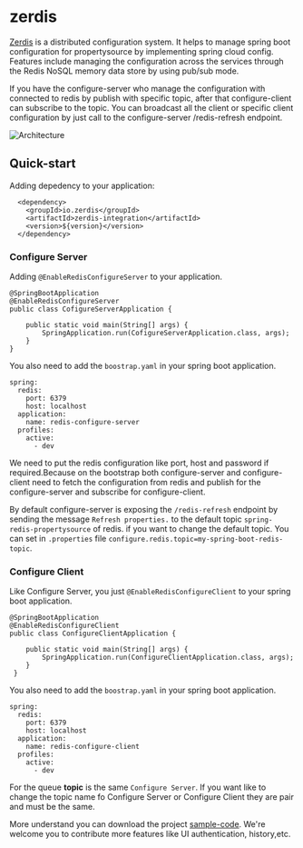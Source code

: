 # zerdis
[Zerdis](https://github.com/PheaSoy/zerdis) is a distributed configuration system. It helps to manage spring boot configuration for propertysource by implementing spring cloud config.
Features include managing the configuration across the services through the Redis NoSQL memory data store by using pub/sub mode.

If you have the configure-server who manage the configuration with connected to redis by publish with specific topic, after that configure-client can subscribe to the topic. You can broadcast all the client or specific client configuration by just call to the configure-server /redis-refresh endpoint.

<img src="https://user-images.githubusercontent.com/16829392/62006692-3d088c00-b16e-11e9-8564-3de740d53af3.png" alt="Architecture" />

## Quick-start

Adding depedency to your application:

```
  <dependency>  
    <groupId>io.zerdis</groupId>
    <artifactId>zerdis-integration</artifactId>
    <version>${version}</version>
  </dependency>
```

### Configure Server
Adding `@EnableRedisConfigureServer` to your application.
```
@SpringBootApplication
@EnableRedisConfigureServer
public class CofigureServerApplication {

	public static void main(String[] args) {
		SpringApplication.run(CofigureServerApplication.class, args);
	}
}
```
You also need to add the `boostrap.yaml` in your spring boot application.
```
spring:
  redis:
    port: 6379
    host: localhost
  application:
    name: redis-configure-server
  profiles:
    active:
      - dev
```
We need to put the redis configuration like port, host and password if required.Because on the bootstrap both configure-server and configure-client need to fetch the configuration from redis and publish for the configure-server and subscribe for configure-client.

By default configure-server is exposing the `/redis-refresh` endpoint by sending the message `Refresh properties.` to the default topic `spring-redis-propertysource` of redis. if you want to change the default topic. You can set in `.properties` file
`configure.redis.topic=my-spring-boot-redis-topic`.


### Configure Client
Like Configure Server, you just `@EnableRedisConfigureClient` to your spring boot application.
```
@SpringBootApplication
@EnableRedisConfigureClient
public class ConfigureClientApplication {

	public static void main(String[] args) {
		SpringApplication.run(ConfigureClientApplication.class, args);
	}
 }
```
You also need to add the `boostrap.yaml` in your spring boot application. 
```
spring:
  redis:
    port: 6379
    host: localhost
  application:
    name: redis-configure-client
  profiles:
    active:
      - dev
```
For the queue **topic** is the same `Configure Server`. If you want like to change the topic name fo Configure Server or Configure Client they are pair and must be the same.

More understand you can download the project [sample-code](https://github.com/PheaSoy/zerdis/tree/master/sample-code).
We're welcome you to contribute more features like UI authentication, history,etc.
